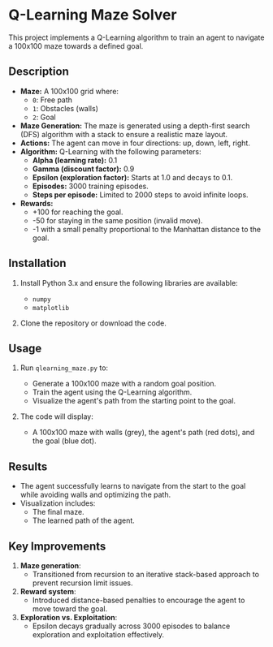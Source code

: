 # Q-Learning Maze Solver

This project implements a Q-Learning algorithm to train an agent to navigate a 100x100 maze towards a defined goal.

## Description

- **Maze:** A 100x100 grid where:
  - `0`: Free path
  - `1`: Obstacles (walls)
  - `2`: Goal
- **Maze Generation:** The maze is generated using a depth-first search (DFS) algorithm with a stack to ensure a realistic maze layout.
- **Actions:** The agent can move in four directions: up, down, left, right.
- **Algorithm:** Q-Learning with the following parameters:
  - **Alpha (learning rate):** 0.1
  - **Gamma (discount factor):** 0.9
  - **Epsilon (exploration factor):** Starts at 1.0 and decays to 0.1.
  - **Episodes:** 3000 training episodes.
  - **Steps per episode:** Limited to 2000 steps to avoid infinite loops.
- **Rewards:**
  - +100 for reaching the goal.
  - -50 for staying in the same position (invalid move).
  - -1 with a small penalty proportional to the Manhattan distance to the goal.

## Installation

1. Install Python 3.x and ensure the following libraries are available:
   - `numpy`
   - `matplotlib`

2. Clone the repository or download the code.

## Usage

1. Run `qlearning_maze.py` to:
   - Generate a 100x100 maze with a random goal position.
   - Train the agent using the Q-Learning algorithm.
   - Visualize the agent's path from the starting point to the goal.

2. The code will display:
   - A 100x100 maze with walls (grey), the agent's path (red dots), and the goal (blue dot).

## Results

- The agent successfully learns to navigate from the start to the goal while avoiding walls and optimizing the path.
- Visualization includes:
  - The final maze.
  - The learned path of the agent.

## Key Improvements

1. **Maze generation**:
   - Transitioned from recursion to an iterative stack-based approach to prevent recursion limit issues.
2. **Reward system**:
   - Introduced distance-based penalties to encourage the agent to move toward the goal.
3. **Exploration vs. Exploitation**:
   - Epsilon decays gradually across 3000 episodes to balance exploration and exploitation effectively.
